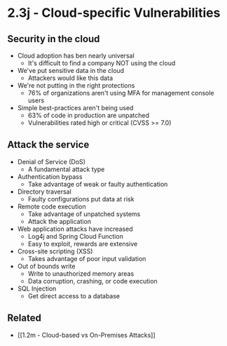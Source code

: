 # 2.3j - Cloud-specific Vulnerabilities
## Security in the cloud
- Cloud adoption has ben nearly universal
	- It's difficult to find a company NOT using the cloud
- We've put sensitive data in the cloud
	- Attackers would like this data
- We're not putting in the right protections
	- 76% of organizations aren't using MFA for management console users
- Simple best-practices aren't being used
	- 63% of code in production are unpatched
	- Vulnerabilities rated high or critical (CVSS >= 7.0)
## Attack the service
- Denial of Service (DoS)
	- A fundamental attack type
- Authentication bypass
	- Take advantage of weak or faulty authentication
- Directory traversal
	- Faulty configurations put data at risk
- Remote code execution
	- Take advantage of unpatched systems
	- Attack the application
- Web application attacks have increased
	- Log4j and Spring Cloud Function
	- Easy to exploit, rewards are extensive
- Cross-site scripting (XSS)
	- Takes advantage of poor input validation
- Out of bounds write
	- Write to unauthorized memory areas
	- Data corruption, crashing, or code execution
- SQL Injection
	- Get direct access to a database
## Related
- [[1.2m - Cloud-based vs On-Premises Attacks]]